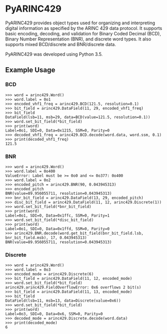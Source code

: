 # PyARINC429

PyARINC429 provides object types used for organizing and interpreting digital information as specified by the ARINC 429 data protocol. It supports basic encoding, decoding, and validation for Binary Coded Decimal (BCD), Binary Number Representation (BNR), and discrete word types. It also supports mixed BCD/discrete and BNR/discrete data.

PyARINC429 was developed using Python 3.5.

## Example Usage

### BCD

```
>>> word = arinc429.Word()
>>> word.label = 0o1
>>> encoded_vhf1_freq = arinc429.BCD(121.5, resolution=0.1)
>>> bit_field = arinc429.DataField(11, 29, encoded_vhf1_freq)
>>> bit_field
DataField(lsb=11, msb=29, data=BCD(value=121.5, resolution=0.1))
>>> word.set_bit_field(*bit_field)
>>> print(word)
Label=0o1, SDI=0, Data=0x1215, SSM=0, Parity=0
>>> decoded_vhf1_freq = arinc429.BCD.decode(word.data, word.ssm, 0.1)
>>> print(decoded_vhf1_freq)
121.5
```

### BNR

```
>>> word = arinc429.Word()
>>> word.label = 0o400
ValueError: Label must be >= 0o0 and <= 0o377: 0o400
>>> word.label = 0o2
>>> encoded_pitch = arinc429.BNR(90, 0.043945313)
>>> encoded_pitch
BNR(value=89.956055711, resolution=0.043945313)
>>> bnr_bit_field = arinc429.DataField(13, 29, encoded_pitch)
>>> disc_bit_field = arinc429.DataField(11, 12, arinc429.Discrete(1))
>>> word.set_bit_field(*bnr_bit_field)
>>> print(word)
Label=0o1, SDI=0, Data=0x1ffc, SSM=0, Parity=1
>>> word.set_bit_field(*disc_bit_field)
>>> print(word)
Label=0o1, SDI=0, Data=0x1ffd, SSM=0, Parity=0
>>> arinc429.BNR.decode(word.get_bit_field(bnr_bit_field.lsb, bnr_bit_field.msb), 17, 0.043945313)
BNR(value=89.956055711, resolution=0.043945313)
```

### Discrete

```
>>> word = arinc429.Word()
>>> word.label = 0o3
>>> encoded_mode = arinc429.Discrete(6)
>>> bit_field = arinc429.DataField(11, 12, encoded_mode)
>>> word.set_bit_field(*bit_field)
arinc429.arinc429.FieldOverflowError: 0x6 overflows 2 bit(s)
>>> bit_field = arinc429.DataField(11, 13, encoded_mode)
>>> bit_field
DataField(lsb=11, msb=13, data=Discrete(value=0x6))
>>> word.set_bit_field(*bit_field)
>>> print(word)
Label=0o3, SDI=0, Data=0x6, SSM=0, Parity=0
>>> decoded_mode = arinc429.Discrete.decode(word.data)
>>> print(decoded_mode)
6
```
